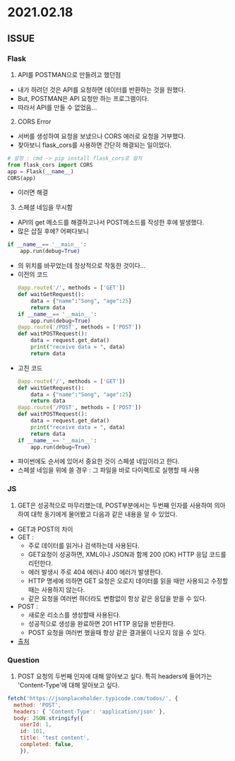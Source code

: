 # 2021.02.18
## ISSUE
### Flask
1. API를 POSTMAN으로 만들려고 했던점
- 내가 하려던 것은 API를 요청하면 데이터를 반환하는 것을 원했다.
- But, POSTMAN은 API 요청만 하는 프로그램이다.
- 따라서 API를 만들 수 없었음...

2. CORS Error
- 서버를 생성하여 요청을 보냈으나 CORS 에러로 요청을 거부했다.
- 찾아보니 flask_cors를 사용하면 간단히 해결되는 일이었다.
``` python
# 설정 : cmd -> pip install flask_cors로 설치
from flask_cors import CORS
app = Flask(__name__)
CORS(app)
```
- 이러면 해결

3. 스페셜 네임을 무시함
- API의 get 메소드를 해결하고나서 POST메소드를 작성한 후에 발생했다.
- 많은 삽질 후에? 어쩌다보니
``` python
if __name__== '__main__':
    app.run(debug=True)
```
- 의 위치를 바꾸었는데 정상적으로 작동한 것이다...
- 이전의 코드
    ``` python
    @app.route('/', methods = ['GET'])
    def waitGetRequest():
        data = {"name":"Song", "age":25}
        return data
    if __name__== '__main__':
        app.run(debug=True)
    @app.route('/POST', methods = ['POST'])
    def waitPOSTRequest():
        data = request.get_data()
        print("receive data = ", data)
        return data
    ```
- 고친 코드
    ``` python
    @app.route('/', methods = ['GET'])
    def waitGetRequest():
        data = {"name":"Song", "age":25}
        return data
    @app.route('/POST', methods = ['POST'])
    def waitPOSTRequest():
        data = request.get_data()
        print("receive data = ", data)
        return data
    if __name__== '__main__':
        app.run(debug=True)
    ```
- 파이썬에도 순서에 있어서 중요한 것이 스페셜 네임이라고 한다.
- 스페셜 네임을 위에 쓸 경우 : 그 파일을 바로 다이렉트로 실행할 때 사용

### JS
1. GET은 성공적으로 마무리했는데, POST부분에서는 두번째 인자를 사용하여 의아하여 대학 동기에게 물어봤고 다음과 같은 내용을 알 수 있었다. 
- GET과 POST의 차이
- GET : 
    - 주로 데이터를 읽거나 검색하는데 사용된다.
    - GET요청이 성공하면, XML이나 JSON과 함께 200 (OK) HTTP 응답 코드를 리턴한다.
    - 에러 발생시 주로 404 에러나 400 에러가 발생한다.
    - HTTP 명세에 의하면 GET 요청은 오로지 데이터를 읽을 때만 사용되고 수정할때는 사용하지 않는다.
    - 같은 요청을 여러번 하더라도 변함없이 항상 같은 응답을 받을 수 있다.
- POST :
    - 새로운 리소스를 생성할때 사용된다.
    - 성공적으로 생성을 완료하면 201 HTTP 응답을 반환한다.
    - POST 요청을 여러번 했을때 항상 같은 결과물이 나오지 않을 수 있다.
- [출처](https://im-developer.tistory.com/166)

### Question
1. POST 요청의 두번째 인자에 대해 알아보고 싶다. 특히 headers에 들어가는 'Content-Type'에 대해 알아보고 싶다.
``` javascript
fetch('https://jsonplaceholder.typicode.com/todos/', {
  method: 'POST',
  headers: { 'Content-Type': 'application/json' },
  body: JSON.stringify({
    userId: 1,
    id: 101,
    title: 'test content',
    completed: false,
    }),
```
